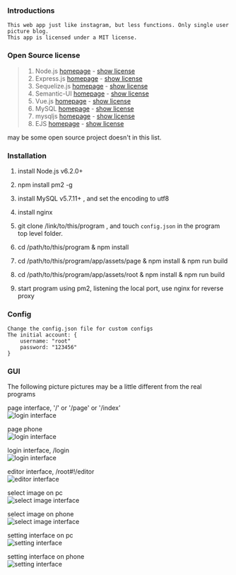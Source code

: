 ### Introductions
    This web app just like instagram, but less functions. Only single user picture blog.
    This app is licensed under a MIT license.


### Open Source license
>   1. Node.js [homepage](https://nodejs.org/en/) - [show license](https://raw.githubusercontent.com/nodejs/node/master/LICENSE)
>   2. Express.js [homepage](http://expressjs.com/) - [show license](https://github.com/expressjs/express/blob/master/LICENSE)
>   3. Sequelize.js [homepage](http://sequelizejs.com/) - [show license](https://github.com/sequelize/sequelize/blob/master/LICENSE)
>   4. Semantic-UI [homepage](http://semantic-ui.com/) - [show license](https://github.com/Semantic-Org/Semantic-UI/blob/master/LICENSE.md)
>   5. Vue.js [homepage](http://vuejs.org/) - [show license](https://github.com/vuejs/vue/blob/dev/LICENSE)
>   6. MySQL [homepage](http://www.mysql.com/) - [show license](http://www.gnu.org/licenses/old-licenses/gpl-2.0.html)
>   7. mysqljs [homepage](https://github.com/mysqljs/mysql) - [show license](https://github.com/mysqljs/mysql/blob/master/License)
>   8. EJS [homepage](http://ejs.co/) - [show license](https://github.com/mde/ejs/blob/master/LICENSE)

may be some open source project doesn't in this list.


### Installation

1. install Node.js v6.2.0+

2. npm install pm2 -g

3. install MySQL v5.7.11+ , and set the encoding to utf8

4. install nginx

5. git clone /link/to/this/program , and touch `config.json` in the program top level folder.

6. cd /path/to/this/program & npm install

7. cd /path/to/this/program/app/assets/page & npm install & npm run build

8. cd /path/to/this/program/app/assets/root & npm install & npm run build

9. start program using pm2, listening the local port, use nginx for reverse proxy

### Config
    Change the config.json file for custom configs
    The initial account: {
        username: "root"
        password: "123456"
    }

### GUI

The following picture pictures may be a little different from the real programs

page interface, '/' or '/page' or '/index'  
![login interface](./images/page-pc.png)

page phone  
![login interface](./images/page-phone.png)

login interface, /login  
![login interface](./images/login.png)

editor interface, /root#!/editor    
![editor interface](./images/editor.png)

select image on pc  
![select image interface](./images/select-img-pc.png)

select image on phone  
![select image interface](./images/select-img-phone.png)

setting interface on pc  
![setting interface](./images/setting-pc.png)

setting interface on phone  
![setting interface](./images/setting-phone.png)
